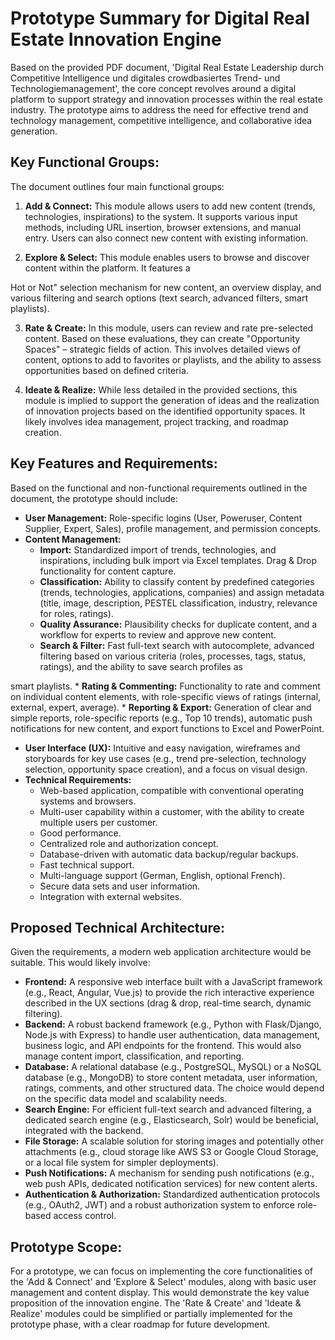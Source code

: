 # Prototype Summary for Digital Real Estate Innovation Engine

Based on the provided PDF document, 'Digital Real Estate Leadership durch Competitive Intelligence und digitales crowdbasiertes Trend- und Technologiemanagement', the core concept revolves around a digital platform to support strategy and innovation processes within the real estate industry. The prototype aims to address the need for effective trend and technology management, competitive intelligence, and collaborative idea generation.

## Key Functional Groups:

The document outlines four main functional groups:

1.  **Add & Connect:** This module allows users to add new content (trends, technologies, inspirations) to the system. It supports various input methods, including URL insertion, browser extensions, and manual entry. Users can also connect new content with existing information.

2.  **Explore & Select:** This module enables users to browse and discover content within the platform. It features a 

Hot or Not" selection mechanism for new content, an overview display, and various filtering and search options (text search, advanced filters, smart playlists).

3.  **Rate & Create:** In this module, users can review and rate pre-selected content. Based on these evaluations, they can create "Opportunity Spaces" – strategic fields of action. This involves detailed views of content, options to add to favorites or playlists, and the ability to assess opportunities based on defined criteria.

4.  **Ideate & Realize:** While less detailed in the provided sections, this module is implied to support the generation of ideas and the realization of innovation projects based on the identified opportunity spaces. It likely involves idea management, project tracking, and roadmap creation.

## Key Features and Requirements:

Based on the functional and non-functional requirements outlined in the document, the prototype should include:

*   **User Management:** Role-specific logins (User, Poweruser, Content Supplier, Expert, Sales), profile management, and permission concepts.
*   **Content Management:**
    *   **Import:** Standardized import of trends, technologies, and inspirations, including bulk import via Excel templates. Drag & Drop functionality for content capture.
    *   **Classification:** Ability to classify content by predefined categories (trends, technologies, applications, companies) and assign metadata (title, image, description, PESTEL classification, industry, relevance for roles, ratings).
    *   **Quality Assurance:** Plausibility checks for duplicate content, and a workflow for experts to review and approve new content.
    *   **Search & Filter:** Fast full-text search with autocomplete, advanced filtering based on various criteria (roles, processes, tags, status, ratings), and the ability to save search profiles as 


smart playlists.
    *   **Rating & Commenting:** Functionality to rate and comment on individual content elements, with role-specific views of ratings (internal, external, expert, average).
    *   **Reporting & Export:** Generation of clear and simple reports, role-specific reports (e.g., Top 10 trends), automatic push notifications for new content, and export functions to Excel and PowerPoint.
*   **User Interface (UX):** Intuitive and easy navigation, wireframes and storyboards for key use cases (e.g., trend pre-selection, technology selection, opportunity space creation), and a focus on visual design.
*   **Technical Requirements:**
    *   Web-based application, compatible with conventional operating systems and browsers.
    *   Multi-user capability within a customer, with the ability to create multiple users per customer.
    *   Good performance.
    *   Centralized role and authorization concept.
    *   Database-driven with automatic data backup/regular backups.
    *   Fast technical support.
    *   Multi-language support (German, English, optional French).
    *   Secure data sets and user information.
    *   Integration with external websites.

## Proposed Technical Architecture:

Given the requirements, a modern web application architecture would be suitable. This would likely involve:

*   **Frontend:** A responsive web interface built with a JavaScript framework (e.g., React, Angular, Vue.js) to provide the rich interactive experience described in the UX sections (drag & drop, real-time search, dynamic filtering).
*   **Backend:** A robust backend framework (e.g., Python with Flask/Django, Node.js with Express) to handle user authentication, data management, business logic, and API endpoints for the frontend. This would also manage content import, classification, and reporting.
*   **Database:** A relational database (e.g., PostgreSQL, MySQL) or a NoSQL database (e.g., MongoDB) to store content metadata, user information, ratings, comments, and other structured data. The choice would depend on the specific data model and scalability needs.
*   **Search Engine:** For efficient full-text search and advanced filtering, a dedicated search engine (e.g., Elasticsearch, Solr) would be beneficial, integrated with the backend.
*   **File Storage:** A scalable solution for storing images and potentially other attachments (e.g., cloud storage like AWS S3 or Google Cloud Storage, or a local file system for simpler deployments).
*   **Push Notifications:** A mechanism for sending push notifications (e.g., web push APIs, dedicated notification services) for new content alerts.
*   **Authentication & Authorization:** Standardized authentication protocols (e.g., OAuth2, JWT) and a robust authorization system to enforce role-based access control.

## Prototype Scope:

For a prototype, we can focus on implementing the core functionalities of the 'Add & Connect' and 'Explore & Select' modules, along with basic user management and content display. This would demonstrate the key value proposition of the innovation engine. The 'Rate & Create' and 'Ideate & Realize' modules could be simplified or partially implemented for the prototype phase, with a clear roadmap for future development.

